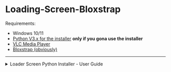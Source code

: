 # Loading-Screen-Bloxstrap

Requirements:
- Windows 10/11
- [Python V3.x for the installer](https://www.python.org/downloads/)
**only if you gona use the installer**
- [VLC Media Player](https://www.videolan.org/vlc/)
- [Bloxstrap (obviously)](https://github.com/pizzaboxer/bloxstrap)
---
<details>
<summary>Loader Screen Python Installer - User Guide</summary>

## Steps to use installer.py

1. **Preparation**
   - Make sure you have the `installer.py` file on your computer.
   - Have a video file ready that you want to use as a loading screen.

2. **Running the script**
   - Open a terminal or command prompt.
   - Navigate to the directory where `installer.py` is located.
   - Run the script with the command:
     ```
     python installer.py
     ```

3. **Using the graphical interface**
   - A window titled "Loader Screen Installer" will open.
   - You'll see three main options:
     - Install/Change
     - Uninstall
     - Cancel

4. **Installing or changing the loading screen**
   - Click on "Install/Change".
   - Select the video file you want to use as a loading screen.
   - If VLC is not installed, you'll be given the option to install it or manually select its location.

5. **Uninstalling the loading screen**
   - If you want to remove the custom loading screen, click on "Uninstall".

6. **Canceling the operation**
   - If you decide not to perform any action, you can click on "Cancel" or close the window.

7. **Reviewing the logs**
   - After each operation, a window with the installation logs will be displayed.
   - Review this information to ensure everything has been done correctly.

8. **Finishing**
   - Close the log window to end the process.

## Additional notes

- The script will automatically detect your system language and display the interface in English or Spanish accordingly.
- If you encounter any issues, check the logs for more information about what might have gone wrong.
- Any error that the console presents, you can report in the repository
---
<!-- Manual installation guide -->
<details>
<summary>Manual installation guide</summary>
For the people that just don't like it the easy way...

# Script Setup
1. Download the "Intro.ps1" file
2. Open it in the text editor of your choice
3. At the top, replace [INSERT VIDEO PATH] with the file path to your video
4. If your VLC Media Player is in (x86) then add it into the $vlcPath vairable
5. Save the file

# Integration Setup Guide
1. Open Bloxstrap Menu
2. Scroll down to "Custom Integrations"
3. Click "New"
4. Set this as the Application Location: `C:\Windows\System32\WindowsPowerShell\v1.0\powershell.exe`
5. In the Launch Arguments, add this: `powershell -ExecutionPolicy Bypass -File ` and add the Path to the .ps1 file after it
6. Click "Save"
</details>

---

<!-- End of README -->

Once you're done with the installation, test it out and enjoy!

For any questions, please create a new issue at the top.

In the issue please explain what's happening / the issue that you're experiencing.

In the labels for your issue, please choose installation method aswell as operating system.
